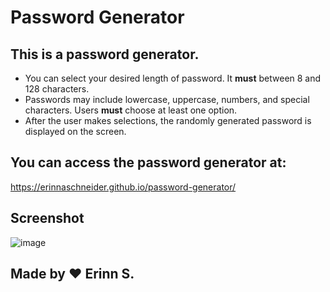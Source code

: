 # Password Generator

## This is a password generator. 
 * You can select your desired length of password. It **must** between 8 and 128 characters.
 * Passwords may include lowercase, uppercase, numbers, and special characters. Users **must** choose at least one option.
 * After the user makes selections, the randomly generated password is displayed on the screen.

## You can access the password generator at: 
https://erinnaschneider.github.io/password-generator/

## Screenshot
![image](https://user-images.githubusercontent.com/90404513/139502073-cd407b59-7532-4097-98af-91f0e86db5f5.png)

## Made by ♥️ Erinn S.
